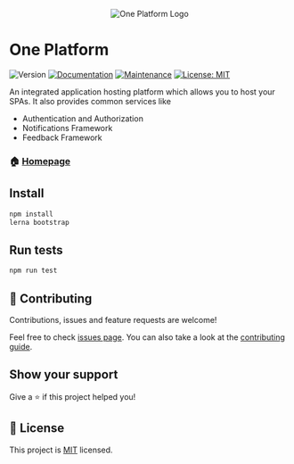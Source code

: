 <p align="center"><img src="https://avatars1.githubusercontent.com/u/58499608?s=100&v=4" alt="One Platform Logo"></p>

# One Platform
![Version](https://img.shields.io/badge/version-0.0.0-blue.svg?cacheSeconds=2592000)
[![Documentation](https://img.shields.io/badge/documentation-yes-brightgreen.svg)](https://github.com/1-Platform/one-platform#readme)
[![Maintenance](https://img.shields.io/badge/Maintained%3F-yes-green.svg)](https://github.com/1-Platform/one-platform/graphs/commit-activity)
[![License: MIT](https://img.shields.io/github/license/1-Platform/one-platform)](https://github.com/1-Platform/one-platform/blob/master/LICENSE)

An integrated application hosting platform which allows you to host your SPAs. It also provides common services like
- Authentication and Authorization
- Notifications Framework
- Feedback Framework


### 🏠 [Homepage](https://github.com/1-Platform/one-platform#readme)

## Install

```bash
npm install
lerna bootstrap
```

## Run tests

```bash
npm run test
```

## 🤝 Contributing

Contributions, issues and feature requests are welcome!

Feel free to check [issues page](https://github.com/1-Platform/one-platform/issues). You can also take a look at the [contributing guide](./CONTRIBUTING.md).

## Show your support

Give a ⭐️ if this project helped you!


## 📝 License

This project is [MIT](./LICENSE) licensed.
